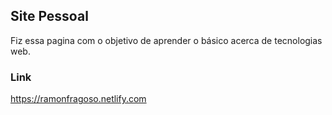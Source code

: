 ## Site Pessoal
Fiz essa pagina com o objetivo de aprender o básico acerca de tecnologias web.

### Link

https://ramonfragoso.netlify.com
